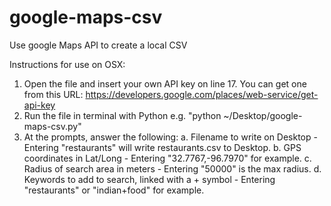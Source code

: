 # google-maps-csv
Use google Maps API to create a local CSV

Instructions for use on OSX:

1. Open the file and insert your own API key on line 17. You can get one from this URL: https://developers.google.com/places/web-service/get-api-key
2. Run the file in terminal with Python e.g. "python ~/Desktop/google-maps-csv.py"
3. At the prompts, answer the following:
  a. Filename to write on Desktop - Entering "restaurants" will write restaurants.csv to Desktop.
  b. GPS coordinates in Lat/Long - Entering "32.7767,-96.7970" for example.
  c. Radius of search area in meters - Entering "50000" is the max radius.
  d. Keywords to add to search, linked with a + symbol - Entering "restaurants" or "indian+food" for example.
